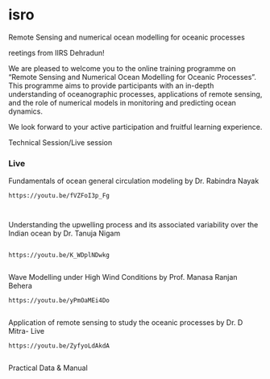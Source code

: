 # isro



Remote Sensing and numerical ocean modelling for oceanic processes









reetings from IIRS Dehradun!

We are pleased to welcome you to the online training programme on “Remote Sensing and Numerical Ocean Modelling for Oceanic Processes”. This programme aims to provide participants with an in-depth understanding of oceanographic processes, applications of remote sensing, and the role of numerical models in monitoring and predicting ocean dynamics.

We look forward to your active participation and fruitful learning experience.







Technical Session/Live session





### Live


Fundamentals of ocean general circulation modeling by Dr. Rabindra Nayak

```
https://youtu.be/fVZFoI3p_Fg



```


Understanding the upwelling process and its associated variability over the Indian ocean by Dr. Tanuja Nigam

```

https://youtu.be/K_WDplNDwkg


```



Wave Modelling under High Wind Conditions by Prof. Manasa Ranjan Behera

```
https://youtu.be/yPmOaMEi4Do


```


Application of remote sensing to study the oceanic processes by Dr. D Mitra- Live

```
https://youtu.be/ZyfyoLdAkdA


```







Practical Data & Manual

```

```



